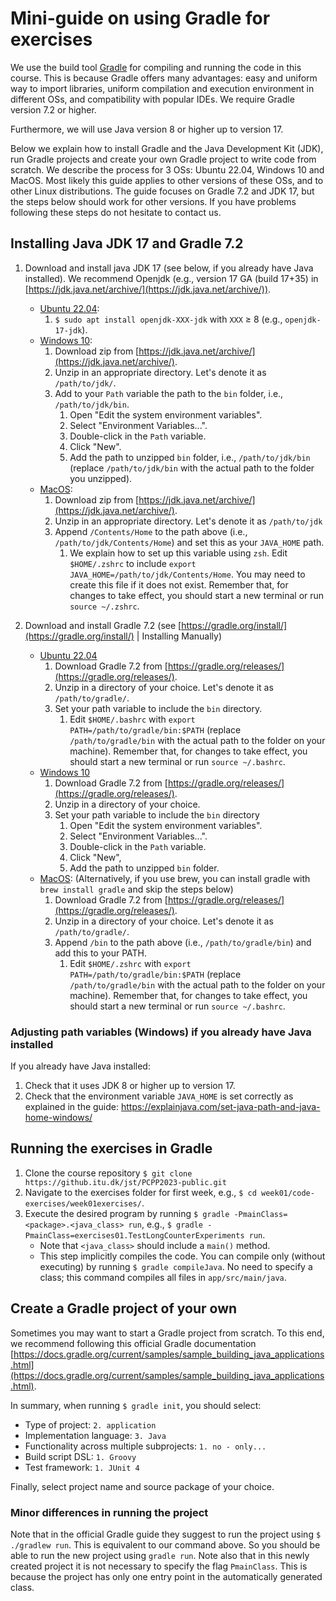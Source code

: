 # Mini-guide on using Gradle for exercises

We use the build tool [Gradle](https://gradle.org/) for compiling and running the code in this course.
This is because Gradle offers many advantages: easy and uniform way to import libraries, uniform compilation and execution environment in different OSs, and compatibility with popular IDEs. We require Gradle version 7.2 or higher.

Furthermore, we will use Java version 8 or higher up to version 17.

Below we explain how to install Gradle and the Java Development Kit (JDK), run Gradle projects and create your own Gradle project to write code from scratch. We describe the process for 3 OSs: Ubuntu 22.04, Windows 10 and MacOS. Most likely this guide applies to other versions of these OSs, and to other Linux distributions. The guide focuses on Gradle 7.2 and JDK 17, but the steps below should work for other versions. If you have problems following these steps do not hesitate to contact us.

## Installing Java JDK 17 and Gradle 7.2

1. Download and install java JDK 17 (see below, if you already have Java installed). We recommend Openjdk (e.g., version 17 GA (build 17+35) in  [https://jdk.java.net/archive/](https://jdk.java.net/archive/)).
   - <u>Ubuntu 22.04</u>: 
	 1. `$ sudo apt install openjdk-XXX-jdk` with `XXX` ≥ 8 (e.g., `openjdk-17-jdk`).
   - <u>Windows 10</u>:
     1. Download zip from [https://jdk.java.net/archive/](https://jdk.java.net/archive/).
     2. Unzip in an appropriate directory. Let's denote it as `/path/to/jdk/`.
     3. Add to your `Path` variable the path to the `bin` folder, i.e., `/path/to/jdk/bin`.
		1. Open "Edit the system environment variables".
		2. Select "Environment Variables...".
        3. Double-click in the `Path` variable.
        4. Click "New".
		5. Add the path to unzipped `bin` folder, i.e., `/path/to/jdk/bin` (replace `/path/to/jdk/bin` with the actual path to the folder you unzipped).
   - <u>MacOS</u>:
     1. Download zip from [https://jdk.java.net/archive/](https://jdk.java.net/archive/).
     2. Unzip in an appropriate directory. Let's denote it as `/path/to/jdk`
     3. Append `/Contents/Home` to the path above (i.e., `/path/to/jdk/Contents/Home`) and set this as your `JAVA_HOME` path.
		1. We explain how to set up this variable using `zsh`. 
		   Edit `$HOME/.zshrc` to include `export JAVA_HOME=/path/to/jdk/Contents/Home`. You may need to create this file if it does not exist.
		   Remember that, for changes to take effect, you should start a new terminal or run `source ~/.zshrc`.

2. Download and install Gradle 7.2 (see [https://gradle.org/install/](https://gradle.org/install/) | Installing Manually)
   
   - <u>Ubuntu 22.04</u>
	 1. Download Gradle 7.2 from [https://gradle.org/releases/](https://gradle.org/releases/).
	 2. Unzip in a directory of your choice. Let's denote it as `/path/to/gradle/`.
	 3. Set your path variable to include the `bin` directory.
		 1. Edit `$HOME/.bashrc` with `export PATH=/path/to/gradle/bin:$PATH` (replace `/path/to/gradle/bin` with the actual path to the folder on your machine).
		    Remember that, for changes to take effect, you should start a new terminal or run `source ~/.bashrc`.
   - <u>Windows 10</u>
	 1. Download Gradle 7.2 from [https://gradle.org/releases/](https://gradle.org/releases/).
	 2. Unzip in a directory of your choice.
	 3. Set your path variable to include the `bin` directory
		 1. Open "Edit the system environment variables".
		 2. Select "Environment Variables...".
		 3. Double-click in the `Path` variable.
		 4. Click "New", 
		 5. Add the path to unzipped `bin` folder.
   - <u>MacOS</u>: (Alternatively, if you use brew, you can install gradle with `brew install gradle` and skip the steps below)
	 1. Download Gradle 7.2 from [https://gradle.org/releases/](https://gradle.org/releases/).
	 2. Unzip in a directory of your choice. Let's denote it as `/path/to/gradle/`.
	 3. Append `/bin` to the path above (i.e., `/path/to/gradle/bin`) and add this to your PATH.
		 1. Edit `$HOME/.zshrc` with `export PATH=/path/to/gradle/bin:$PATH` (replace `/path/to/gradle/bin` with the actual path to the folder on your machine). Remember that, for changes to take effect, you should start a new terminal or run `source ~/.bashrc`.


### Adjusting path variables (Windows) if you already have Java installed

If you already have Java installed:
1. Check that it uses JDK 8 or higher up to version 17.
2. Check that the environment variable `JAVA_HOME` is set correctly as explained in the guide: https://explainjava.com/set-java-path-and-java-home-windows/


## Running the exercises in Gradle

1. Clone the course repository `$ git clone https://github.itu.dk/jst/PCPP2023-public.git`
1. Navigate to the exercises folder for first week, e.g., `$ cd week01/code-exercises/week01exercises/`.
2. Execute the desired program by running `$ gradle -PmainClass=<package>.<java_class> run`, e.g., `$ gradle -PmainClass=exercises01.TestLongCounterExperiments run`.
   - Note that `<java_class>` should include a `main()` method.
   - This step implicitly compiles the code. You can compile only (without executing) by running `$ gradle compileJava`. No need to specify a class; this command compiles all files in `app/src/main/java`.


## Create a Gradle project of your own

Sometimes you may want to start a Gradle project from scratch. To this end, we recommend following this official Gradle documentation [https://docs.gradle.org/current/samples/sample_building_java_applications.html](https://docs.gradle.org/current/samples/sample_building_java_applications.html).

In summary, when running `$ gradle init`, you should select:

- Type of project: `2. application`
- Implementation language: `3. Java`
- Functionality across multiple subprojects: `1. no - only...`
- Build script DSL: `1. Groovy`
- Test framework: `1. JUnit 4`

Finally, select project name and source package of your choice.

### Minor differences in running the project

Note that in the official Gradle guide they suggest to run the project using `$ ./gradlew run`. This is equivalent to our command above. So you should be able to run the new project using `gradle run`.
Note also that in this newly created project it is not necessary to specify the flag `PmainClass`. This is because the project has only one entry point in the automatically generated class.

